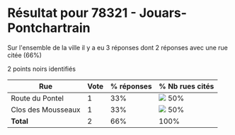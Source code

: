 # Résultat pour 78321 - Jouars-Pontchartrain

Sur l'ensemble de la ville il y a eu 3 réponses dont 2 réponses avec une rue citée (66%)

2 points noirs identifiés

| Rue | Vote | % réponses | % Nb rues cités|
|-----|------|------------|----------------|
| Route du Pontel | 1 | 33% | <img src="../../img/bar_50.gif" />&nbsp;50%|
| Clos des Mousseaux | 1 | 33% | <img src="../../img/bar_50.gif" />&nbsp;50%|
| **Total** | 2 | 66% | 100%|
